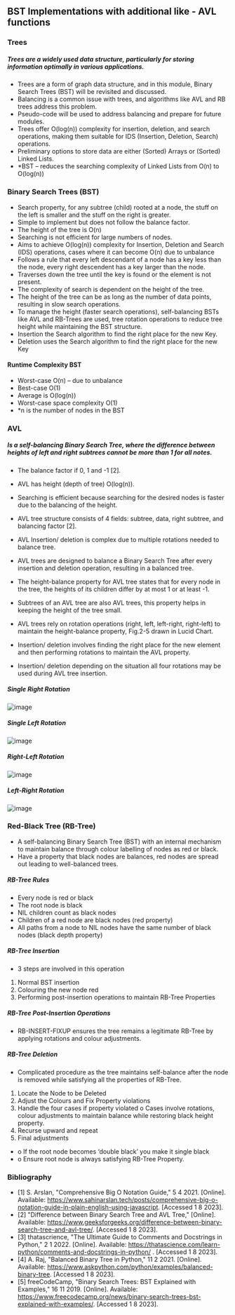 ## BST Implementations with additional like - AVL functions

### Trees
##### Trees are a widely used data structure, particularly for storing information optimally in various applications.
- Trees are a form of graph data structure, and in this module, Binary Search Trees (BST) will be revisited and discussed.
- Balancing is a common issue with trees, and algorithms like AVL and RB trees address this problem.
- Pseudo-code will be used to address balancing and prepare for future modules.
- Trees offer O(log(n)) complexity for insertion, deletion, and search operations, making them suitable for IDS (Insertion, Deletion, Search) operations.
- Preliminary options to store data are either (Sorted) Arrays or (Sorted) Linked Lists.
- *BST – reduces the searching complexity of Linked Lists from O(n) to O(log(n))

### Binary Search Trees (BST)
- Search property, for any subtree (child) rooted at a node, the stuff on the left is smaller and the stuff on the right is greater.
- Simple to implement but does not follow the balance factor.
- The height of the tree is O(n)
- Searching is not efficient for large numbers of nodes.
- Aims to achieve O(log(n)) complexity for Insertion, Deletion and Search (IDS) operations, cases where it can become O(n) due to unbalance
- Follows a rule that every left descendant of a node has a key less than the node, every right descendent has a key larger than the node.
- Traverses down the tree until the key is found or the element is not present.
- The complexity of search is dependent on the height of the tree.
- The height of the tree can be as long as the number of data points, resulting in slow search operations.
- To manage the height (faster search operations), self-balancing BSTs like AVL and RB-Trees are used, tree rotation operations to reduce tree height while maintaining the BST structure.
- Insertion the Search algorithm to find the right place for the new Key.
- Deletion uses the Search algorithm to find the right place for the new Key

#### Runtime Complexity BST
- Worst-case O(n) – due to unbalance
- Best-case O(1)
- Average is O(log(n))
- Worst-case space complexity O(1)
- *n is the number of nodes in the BST


### AVL
##### Is a self-balancing Binary Search Tree, where the difference between heights of left and right subtrees cannot be more than 1 for all notes. 
- The balance factor if 0, 1 and -1 [2].
- AVL has height (depth of tree) O(log(n)).

- Searching is efficient because searching for the desired nodes is faster due to the balancing of the height. 
-	AVL tree structure consists of 4 fields: subtree, data, right subtree, and balancing factor [2].
-	AVL Insertion/ deletion is complex due to multiple rotations needed to balance tree. 
-	AVL trees are designed to balance a Binary Search Tree after every insertion and deletion operation, resulting in a balanced tree.
-	The height-balance property for AVL tree states that for every node in the tree, the heights of its children differ by at most 1 or at least -1. 
-	Subtrees of an AVL tree are also AVL trees, this property helps in keeping the height of the tree small.
-	AVL trees rely on rotation operations (right, left, left-right, right-left) to maintain the height-balance property, Fig.2-5 drawn in Lucid Chart. 
-	Insertion/ deletion involves finding the right place for the new element and then performing rotations to maintain the AVL property.
-	Insertion/ deletion depending on the situation all four rotations may be used during AVL tree insertion.


##### Single Right Rotation
![image](https://github.com/leakydishes/advanced_algorithms/assets/79079577/53d7128c-e911-445a-8c16-7ede74e01e42)

##### Single Left Rotation
![image](https://github.com/leakydishes/advanced_algorithms/assets/79079577/f7508062-bb11-4af9-b725-cc65766e215a)

##### Right-Left Rotation
![image](https://github.com/leakydishes/advanced_algorithms/assets/79079577/64c9f1ae-4f4a-4deb-8ab3-ce18ca02d432)

##### Left-Right Rotation
![image](https://github.com/leakydishes/advanced_algorithms/assets/79079577/ae3a56be-4e91-4494-a3f0-ae31d9745e35)

### Red-Black Tree (RB-Tree)
-	A self-balancing Binary Search Tree (BST) with an internal mechanism to maintain balance through colour labelling of nodes as red or black. 
-	Have a property that black nodes are balances, red nodes are spread out leading to well-balanced trees.

##### RB-Tree Rules
-	Every node is red or black
-	The root node is black
-	NIL children count as black nodes
-	Children of a red node are black nodes (red property)
-	All paths from a node to NIL nodes have the same number of black nodes (black depth property)

##### RB-Tree Insertion
-	3 steps are involved in this operation
1.	Normal BST insertion
2.	Colouring the new node red
3.	Performing post-insertion operations to maintain RB-Tree Properties

##### RB-Tree Post-Insertion Operations
-	RB-INSERT-FIXUP ensures the tree remains a legitimate RB-Tree by applying rotations and colour adjustments.


##### RB-Tree Deletion
-	Complicated procedure as the tree maintains self-balance after the node is removed while satisfying all the properties of RB-Tree. 
1.	Locate the Node to be Deleted
2.	Adjust the Colours and Fix Property violations
3.	Handle the four cases if property violated
o	Cases involve rotations, colour adjustments to maintain balance while restoring black height property. 
4.	Recurse upward and repeat
5.	Final adjustments

- o	If the root node becomes ‘double black’ you make it single black
- o	Ensure root node is always satisfying RB-Tree Property.


### Bibliography
- [1] 	S. Arslan, "Comprehensive Big O Notation Guide," 5 4 2021. [Online]. Available: https://www.sahinarslan.tech/posts/comprehensive-big-o-notation-guide-in-plain-english-using-javascript. [Accessed 1 8 2023].
- [2] 	"Difference between Binary Search Tree and AVL Tree," [Online]. Available: https://www.geeksforgeeks.org/difference-between-binary-search-tree-and-avl-tree/. [Accessed 1 8 2023].
- [3] 	thatascrience, "The Ultimate Guide to Comments and Docstrings in Python," 2 1 2022. [Online]. Available: https://thatascience.com/learn-python/comments-and-docstrings-in-python/ . [Accessed 1 8 2023].
- [4] 	A. Raj, "Balanced Binary Tree in Python," 11 2 2021. [Online]. Available: https://www.askpython.com/python/examples/balanced-binary-tree. [Accessed 1 8 2023].
- [5] 	freeCodeCamp, "Binary Search Trees: BST Explained with Examples," 16 11 2019. [Online]. Available: https://www.freecodecamp.org/news/binary-search-trees-bst-explained-with-examples/. [Accessed 1 8 2023].


